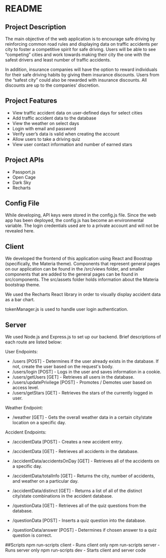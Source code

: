 # README

## Project Description
The main objective of the web application is to encourage safe driving by reinforcing common road rules and displaying data on traffic accidents per city to foster a competitive spirit for safe driving. Users will be able to see “competing” cities and work towards making their city the one with the safest drivers and least number of traffic accidents. 

In addition, insurance companies will have the option to reward individuals for their safe driving habits by giving them insurance discounts. Users from the “safest city” could also be rewarded with insurance discounts. All discounts are up to the companies’ discretion.
	
## Project Features
* View traffic accident data on user-defined days for select cities
* Add traffic accident data to the database
* View the weather on select days
* Login with email and password
* Verify user’s data is valid when creating the account
* Allow users to take a driving quiz
* View user contact information and number of earned stars

## Project APIs
* Passport.js
* Open Cage
* Dark Sky
* Recharts

## Config File
While developing, API keys were stored in the config.js file. Since the web app has been deployed, the config.js has become an environmental variable. The login credentials used are to a private account and will not be revealed here.

## Client
We developed the frontend of this application using React and Boostrap (specifically, the Materia theme). Components that represent general pages on our application can be found in the /src/views folder, and smaller components that are added to the general pages can be found in src/components. The src/assets folder holds information about the Materia bootstrap theme.

We used the Recharts React library in order to visually display accident data as a bar chart.

tokenManager.js is used to handle user login authentication.

## Server
We used Node.js and Express.js to set up our backend. Brief descriptions of each route are listed below:

User Endpoints:
* /users [POST] - Determines if the user already exists in the database. If not, create the user based on the request's body.
* /users/login [POST] - Logs in the user and saves information in a cookie.
* /users/getUsers [GET] - Retrieves all users in the database.
* /users/updatePrivilege [POST] - Promotes / Demotes user based on access level.
* /users/getStars [GET] - Retrieves the stars of the currently logged in user.

Weather Endpoint:
* /weather [GET] - Gets the overall weather data in a certain city/state location on a specific day.

Accident Endpoints:
* /accidentData [POST] - Creates a new accident entry.
* /accidentData [GET] - Retrieves all accidents in the database.
* /accidentData/accidentsOnDay [GET] - Retrieves all of the accidents on a specific day. 
* /accidentData/totalInfo [GET] - Returns the city, number of accidents, and weather on a particular day.
* /accidentData/distinct [GET] - Returns a list of all of the distinct city/state combinations in the accident database.

* /questionData [GET] - Retrieves all of the quiz questions from the database.
* /questionData [POST] - Inserts a quiz question into the database.
* /questionData/answer [POST] - Determines if chosen answer to a quiz question is correct. 

##Scripts
npm run-scripts client - Runs client only
npm run-scripts server - Runs server only
npm run-scripts dev - Starts client and server code
